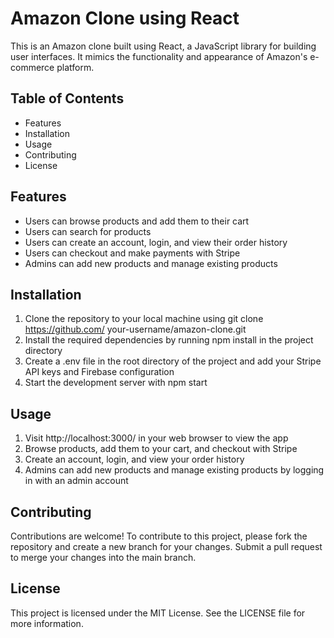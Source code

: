 # Amazon Clone using React

This is an Amazon clone built using React, a JavaScript library for building user interfaces. It mimics the functionality and appearance of Amazon's e-commerce platform.

## Table of Contents

- Features
- Installation
- Usage
- Contributing
- License

## Features

- Users can browse products and add them to their cart
- Users can search for products
- Users can create an account, login, and view their order history
- Users can checkout and make payments with Stripe
- Admins can add new products and manage existing products

## Installation

1. Clone the repository to your local machine using git clone https://github.com/ your-username/amazon-clone.git
2. Install the required dependencies by running npm install in the project directory
3. Create a .env file in the root directory of the project and add your Stripe API keys and Firebase configuration
4. Start the development server with npm start

## Usage

1. Visit http://localhost:3000/ in your web browser to view the app
2. Browse products, add them to your cart, and checkout with Stripe
3. Create an account, login, and view your order history
4. Admins can add new products and manage existing products by logging in with an admin account

## Contributing

Contributions are welcome! To contribute to this project, please fork the repository and create a new branch for your changes. Submit a pull request to merge your changes into the main branch.

## License

This project is licensed under the MIT License. See the LICENSE file for more information.
